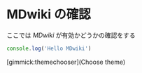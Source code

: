 ﻿# MDwiki の確認

ここでは *MDwiki* が有効かどうかの確認をする

```javascript
console.log('Hello MDwiki')
```







[gimmick:themechooser](Choose theme)